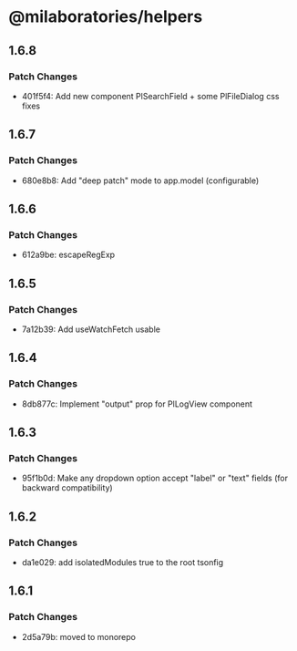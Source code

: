# @milaboratories/helpers

## 1.6.8

### Patch Changes

- 401f5f4: Add new component PlSearchField + some PlFileDialog css fixes

## 1.6.7

### Patch Changes

- 680e8b8: Add "deep patch" mode to app.model (configurable)

## 1.6.6

### Patch Changes

- 612a9be: escapeRegExp

## 1.6.5

### Patch Changes

- 7a12b39: Add useWatchFetch usable

## 1.6.4

### Patch Changes

- 8db877c: Implement "output" prop for PlLogView component

## 1.6.3

### Patch Changes

- 95f1b0d: Make any dropdown option accept "label" or "text" fields (for backward compatibility)

## 1.6.2

### Patch Changes

- da1e029: add isolatedModules true to the root tsonfig

## 1.6.1

### Patch Changes

- 2d5a79b: moved to monorepo
